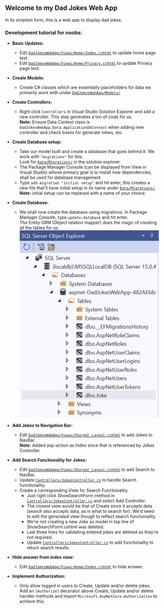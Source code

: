 ## Welcome to my Dad Jokes Web App

In its simplest form, this is a web app to display dad jokes.

### Development tutorial for noobs:

* **Basic Updates:**
  * Edit [`DadJokesWebApp/Views/Home/Index.cshtml`](Views/Home/Index.cshtml) to update home page text.
  * Edit [`DadJokesWebApp/Views/Home/Privacy.cshtml`](Views/Home/Privacy.cshtml) to update Privacy page text.

* **Create Models:**
  * Create C# classes which are essentially placeholders for data we primarily work with under [`DadJokesWebApp/Models/`](Models/)

* **Create Controllers:**
  * Right click `Controllers` in Visual Studio Solution Explorer and add a new controller. This step generates a ton of code for us.\
    **Note:** Ensure Data Context class is `DadJokesWebApp.Data.ApplicationDbContext` when adding new controller and check boxes for generate views, etc.

* **Create Database setup:**
  * Take our model built and create a database that goes behind it. We work with `"migrations"` for this.\
    Look for [`Data/Migrations/`](Data/Migrations/) in the solution explorer.
  * The Package Manager Console (can be displayed from View in Visual Studio) whose primary goal is to install new dependencies, shall be used for database management.
  * Type `add-migration "initial setup"` and hit enter, this creates a new file that'll have initial setup in its name under [`Data/Migrations/`](Data/Migrations/).\
    **Note:** initial setup can be replaced with a name of your choice.

* **Create Database:**
  * We shall now create the database using migrations. In Package Manager Console, type `update-database` and hit enter.\
    The Entity ORM (Object relation mapper) does the magic of creating all the tables for us.\
	![](resources/createDatabase.PNG)

* **Add Jokes to Navigation Bar:**
  * Edit [`DadJokesWebApp/Views/Shared/_Layout.cshtml`](Views/Shared/_Layout.cshtml) to add Jokes to NavBar.\
    **Note:** Added asp-action as Index since that is referenced by Jokes Controller.

* **Add Search Functionality for Jokes:**
  * Edit [`DadJokesWebApp/Views/Shared/_Layout.cshtml`](Views/Shared/_Layout.cshtml) to add Search to NavBar.
  * Update [`Controllers/JokesController.cs`](Controllers/JokesController.cs) to handle Search functionality.
  * Create a corresponding View for Search Functionality.
    * Just right click ShowSearchForm method in [`Controllers/JokesController.cs`](Controllers/JokesController.cs) and select Add Controller.
	* The closest view would be that of Create since it accepts data (search also accepts data, as in what to search for). We'd need to edit the generated view though to reflect search functionality.
	* We're not creating a new Joke so model in top line of ShowSearchForm.cshtml was deleted. 
	* Last three lines for validating entered jokes are deleted as they're not required.
	* Update [`Controllers/JokesController.cs`](Controllers/JokesController.cs) to add functionality to return search results.

* **Hide answer from index view:**
  * Edit [`DadJokesWebApp/Views/Home/Index.cshtml`](Views/Home/Index.cshtml) to hide answer.
  
* **Implement Authorization:**
  * Only allow logged in users to Create, Update and/or delete jokes. Add an `[Authorize]` decorator above Create, Update and/or delete handler methods and import `Microsoft.AspNetCore.Authorization` to achieve this.
	
  
